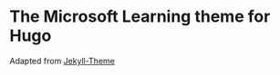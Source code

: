 # The Microsoft Learning theme for Hugo

Adapted from [Jekyll-Theme](https://github.com/MicrosoftLearning/Jekyll-Theme)
